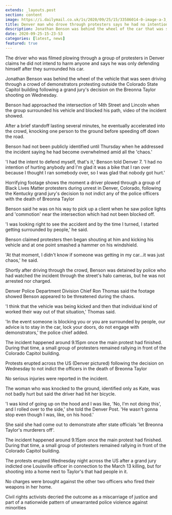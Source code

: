 ```yaml
---
extends: _layouts.post
section: content
image: https://i.dailymail.co.uk/1s/2020/09/25/15/33586014-0-image-a-3_1601042680268.jpg 
title: Denver man who drove through protesters says he had no intention of harming anyone 
description: Jonathan Benson was behind the wheel of the car that was seen driving through a crowd of demonstrators protesting outside the Colorado State Capitol in Denver on Wednesday. 
date: 2020-09-25-15-23-53 
categories: [latest, news] 
featured: true 
--- 
```

The driver who was filmed plowing through a group of protesters in Denver claims he did not intend to harm anyone and says he was only defending himself after they surrounded his car. 

Jonathan Benson was behind the wheel of the vehicle that was seen driving through a crowd of demonstrators protesting outside the Colorado State Capitol building following a grand jury's decision on the Breonna Taylor shooting on Wednesday. 

Benson had approached the intersection of 14th Street and Lincoln when the group surrounded his vehicle and blocked his path, video of the incident showed. 

After a brief standoff lasting several minutes, he eventually accelerated into the crowd, knocking one person to the ground before speeding off down the road. 

Benson had not been publicly identified until Thursday when he addressed the incident saying he had become overwhelmed amid all the 'chaos.' 

'I had the intent to defend myself, that's it,' Benson told Denver 7. 'I had no intention of hurting anybody and I'm glad it was a bike that I ran over because I thought I ran somebody over, so I was glad that nobody got hurt.' 

Horrifying footage shows the moment a driver plowed through a group of Black Lives Matter protesters during unrest in Denver, Colorado, following the Kentucky grand jury's decision to not indict any of the police officers with the death of Breonna Taylor

Benson said he was on his way to pick up a client when he saw police lights and 'commotion' near the intersection which had not been blocked off.  

'I was looking right to see the accident and by the time I turned, I started getting surrounded by people,' he said. 

Benson claimed protesters then began shouting at him and kicking his vehicle and at one point smashed a hammer on his windshield.

'At that moment, I didn't know if someone was getting in my car...it was just chaos,' he said. 

Shortly after driving through the crowd, Benson was detained by police who had watched the incident through the street's halo cameras, but he was not arrested nor charged.  

Denver Police Department Division Chief Ron Thomas said the footage showed Benson appeared to be threatened during the chaos. 

'I think that the vehicle was being kicked and then that individual kind of worked their way out of that situation,' Thomas said. 

'In the event someone is blocking you or you are surrounded by people, our advice is to stay in the car, lock your doors, do not engage with demonstrators,' the police chief added. 

The incident happened around 9.15pm once the main protest had finished. During that time, a small group of protesters remained rallying in front of the Colorado Capitol building.  

Protests erupted across the US (Denver pictured) following the decision on Wednesday to not indict the officers in the death of Breonna Taylor 

No serious injuries were reported in the incident. 

The woman who was knocked to the ground, identified only as Kate, was not badly hurt but said the driver had hit her bicycle.    

'I was kind of going up on the hood and I was like, 'No, I'm not doing this', and I rolled over to the side,' she told the Denver Post. 'He wasn't gonna stop even though I was, like, on his hood.' 

She said she had come out to demonstrate after state officials 'let Breonna Taylor's murderers off'. 

The incident happened around 9.15pm once the main protest had finished. During that time, a small group of protesters remained rallying in front of the Colorado Capitol building. 

The protests erupted Wednesday night across the US after a grand jury indicted one Louisville officer in connection to the March 13 killing, but for shooting into a home next to Taylor's that had people in it. 

No charges were brought against the other two officers who fired their weapons in her home. 

Civil rights activists decried the outcome as a miscarriage of justice and part of a nationwide pattern of unwarranted police violence against minorities 

